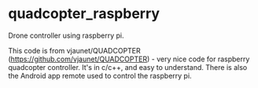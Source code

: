 quadcopter_raspberry
====================

Drone controller using raspberry pi.

This code is from vjaunet/QUADCOPTER (https://github.com/vjaunet/QUADCOPTER) - very nice code 
for raspberry quadcopter controller. It's in c/c++, and easy to understand. There is also the Android app remote
used to control the raspberry pi.
